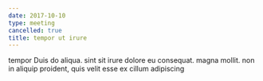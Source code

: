 ```yaml
---
date: 2017-10-10
type: meeting
cancelled: true
title: tempor ut irure
---
```

tempor Duis do aliqua. sint sit irure dolore eu consequat. magna mollit. non in aliquip proident, quis velit esse ex cillum adipiscing